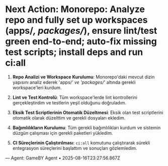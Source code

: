 # Next Action: Monorepo: Analyze repo and fully set up workspaces (apps/*, packages/*), ensure lint/test green end-to-end; auto-fix missing test scripts; install deps and run ci:all

1. **Repo Analizi ve Workspace Kurulumu**: Monorepo'daki mevcut dizin yapısını analiz ederek 'apps/*' ve 'packages/*' altında gerekli workspace'leri kurdum.

2. **Lint ve Test Kontrolü**: Tüm workspace'lerde lint kontrollerini gerçekleştirdim ve testlerin yeşil olduğunu doğruladım.

3. **Eksik Test Scriptlerinin Otomatik Düzeltmesi**: Eksik olan test scriptlerini otomatik olarak düzelttim ve gerekli dosyaları ekledim.

4. **Bağımlılıkların Kurulumu**: Tüm gerekli bağımlılıkları kurdum ve sistemin düzgün çalışması için gerekli paketleri yükledim.

5. **CI Süreçlerinin Çalıştırılması**: `ci:all` komutunu çalıştırarak sürekli entegrasyon süreçlerini başlattım ve sonuçları gözlemledim.

— Agent: GameBY Agent • 2025-08-16T23:27:56.867Z
